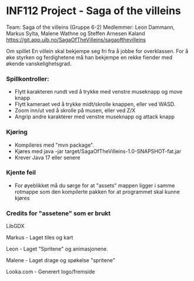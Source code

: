 # INF112 Project - Saga of the villeins

Team: Saga of the villeins (Gruppe 6-2)
Medlemmer: Leon Dammann, Markus Sylta, Malene Wathne og Steffen Arnesen Kaland
https://git.app.uib.no/SagaOfTheVilleins/sagaofthevilleins

Om spillet
En villein skal bekjempe seg fri fra å jobbe for overklassen. For å øke styrken og ferdighetene må han bekjempe en rekke fiender med økende vanskelighetsgrad.

### Spillkontroller:
* Flytt karakteren rundt ved å trykke med venstre museknapp og move knapp
* Flytt kameraet ved å trykke midt/skrolle knappen, eller ved WASD.
* Zoom inn/ut ved å skrolle på musen, eller ved Z/X
* Angrip andre karakterer med venstre museknapp og attack knapp

### Kjøring 
* Kompileres med "mvn package".
* Kjøres med java -jar target/SagaOfTheVilleins-1.0-SNAPSHOT-fat.jar
* Krever Java 17 eller senere

### Kjente feil
* For øyeblikket må du sørge for at "assets" mappen ligger i samme rotmappe som den kompilerte pakken for at programmet skal kunne kjøres

### Credits for "assetene" som er brukt

LibGDX

Markus - Laget tiles og kart

Leon - Laget "Spritene" og animasjonene.

Malene - Laget drage og spøkelse "spritene"

Looka.com - Generert logo/fremside

